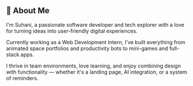 
## 🚀 About Me

I'm Suhani, a passionate software developer and tech explorer with a love for turning ideas into user-friendly digital experiences.

Currently working as a Web Development Intern, I've built everything from animated space portfolios and productivity bots to mini-games and full-stack apps.

I thrive in team environments, love learning, and enjoy combining design with functionality — whether it's a landing page, AI integration, or a system of reminders.




